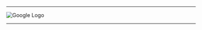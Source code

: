 
<hr>

![Google Logo](https://www.google.com/images/branding/googlelogo/2x/googlelogo_color_160x56dp.png)

<hr>
